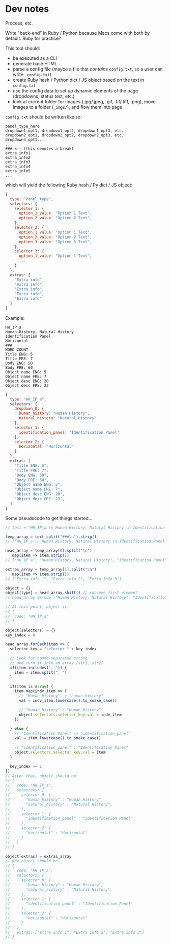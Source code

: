 # Dev notes
Process, etc.

Write "back-end" in Ruby / Python because Macs come with both by default. Ruby for practice?

This tool should:
- be executed as a CLI
- generate base HTML
- parse a config file (maybe a file that *contains* `config.txt`, so a user can write `_config.txt`)
- create Ruby hash / Python dict / JS object based on the text in `config.txt`
- use the config data to set up dynamic elements of the page (dropdowns, status text, etc.)
- look at current folder for images (.jpg/.jpeg, .gif, .tif/.tiff, .png), move images to a folder (`_imgs/`), and flow them into page

`config.txt` should be written like so:
```
panel_type_here
dropdown1_opt1, dropdown1_opt2, dropdown1_opt3, etc.
dropdown2_opt1, dropdown2_opt2, dropdown2_opt3, etc.
dropdown3_opt1...
...
### <-- (this denotes a break)
extra_info1
extra_info2
extra_info3
extra_info4
extra_info5
...
```
which will yield the following Ruby hash / Py dict / JS object:
``` javascript
{
  type: "Panel type",
  selectors: {
    selector_1: {
      option_1_value: "Option 1 Text",
      option_2_value: "Option 2 Text",
    },
    selector_2: {
      option_1_value: "Option 1 Text",
      option_2_value: "Option 2 Text",
      option_3_value: "Option 3 Text",
    },
    selector_3: {
      option_1_value: "Option 1 Text",
      ...
    }
  },
  extras: [
    "Extra info",
    "Extra info",
    "Extra info",
    "Extra info",
    "Extra info"
  ]
}
```

Example:
```
HH_IP_a
Human History, Natural History
Identification Panel
Horizontal
###
WORD COUNT
Title ENG: 5
Title FRE: 7
Body ENG: 50
Body FRE: 60
Object name ENG: 5
Object name FRE: 7
Object desc ENG: 20
Object desc FRE: 23
```

``` javascript
{
  type: "HH_IP_a",
  selectors: {
    dropdown_0: {
      human_history: "Human History",
      natural_history: "Natural History"
    },
    selector_1: {
      identification_panel: "Identification Panel"
    },
    selector_2: {
      horizontal: "Horizontal"
    }
  },
  extras: [
    "Title ENG: 5",
    "Title FRE: 7",
    "Body ENG: 50",
    "Body FRE: 60",
    "Object name ENG: 5",
    "Object name FRE: 7",
    "Object desc ENG: 20",
    "Object desc FRE: 23",
  ]
}
```

Some pseudocode to get things started...
``` javascript
// text = "HH_IP_a \n Human History, Natural History \n Identification Panel \n Horizontal \n ###\n Extra info 1 \n Extra info 2 \n Extra info 3"

temp_array = text.split("###\n").strip()
// ["HH_IP_a \n Human History, Natural History \n Identification Panel \n Horizontal", "Extra info 1 \n Extra info 2 \n Extra info 3"]

head_array = temp_array[0].split("\n")
  .map(item => item.strip())
// ["HH_IP_a", "Human History, Natural History", "Identification Panel", "Horizontal"]

extras_array = temp_array[1].split("\n")
  .map(item => item.strip())
// ["Extra info 1", "Extra info 2", "Extra info 3"]

object = {}
object[type] = head_array.shift() // consume first element
// head_array is now ["Human History, Natural History", "Identification Panel", "Horizontal"]

// At this point, object is:
// {
//  code: "HH_IP_a"
// }

object[selectors] = {}
key_index = 0

head_array.forEach(item => {
  selector_key = "selector_" + key_index

  // Look for comma-separated string
  // and turn it into an array [str1, str2]
  if(item.includes(", ")) {
    item = item.split(", ")
  }

  if(item is Array) {
    item.map(indv_item => {
      // "Human History" -> "human_history"
      val = indv_item.lowercase().to_snake_case()

      // "human_history" : "Human History"
      object.selectors.selector_key.val = indv_item
    })

  } else {
    // "Identification Panel" -> "identification_panel"
    val = item.lowercase().to_snake_case()
    
    // "identification_panel" : "Identification Panel"
    object.selectors.selector_key.val = item
  }

  key_index += 1
})
// After that, object should be:
// {
//   code: "HH_IP_a",
//   selectors: {
//     selector_0: {
//       "human_history" : "Human History",
//       "natural_history" : "Natural History",
//     },
//     selector_1: {
//       "identification_panel" : "Identification Panel"
//     },
//     selector_2: {
//       "horizontal" : "Horizontal"
//     }
//   }
// }

object[extras] = extras_array
// Now object should be:
// {
//   code: "HH_IP_a",
//   selectors: {
//     selector_0: {
//       "human_history" : "Human History",
//       "natural_history" : "Natural History",
//     },
//     selector_1: {
//       "identification_panel" : "Identification Panel"
//     },
//     selector_2: {
//       "horizontal" : "Horizontal"
//     }
//   },
//   extras: ["Extra info 1", "Extra info 2", "Extra info 3"]
// }
```